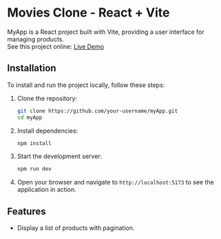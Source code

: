 # Movies Clone - React + Vite

MyApp is a React project built with Vite, providing a user interface for managing products.
</br>
See this project online: [Live Demo](https://movie.kusl.io.vn)

## Installation

To install and run the project locally, follow these steps:

1. Clone the repository:

   ```sh
   git clone https://github.com/your-username/myApp.git
   cd myApp
   ```

2. Install dependencies:

   ```sh
   npm install
   ```

3. Start the development server:

   ```sh
   npm run dev
   ```

4. Open your browser and navigate to `http://localhost:5173` to see the application in action.

## Features

- Display a list of products with pagination.
